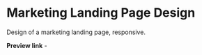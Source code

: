 # Marketing Landing Page Design

Design of a marketing landing page, responsive.

**Preview link** - 
